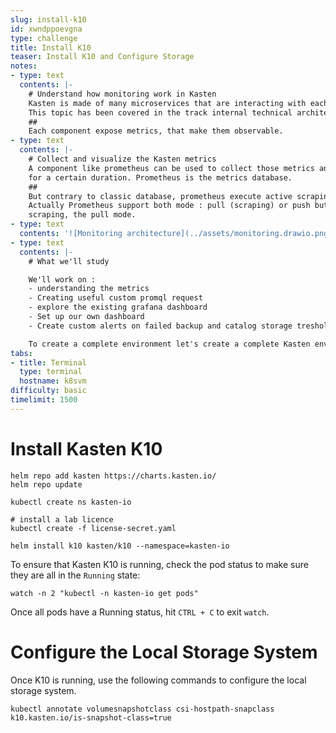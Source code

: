 ```yaml
---
slug: install-k10
id: xwndppoevgna
type: challenge
title: Install K10
teaser: Install K10 and Configure Storage
notes:
- type: text
  contents: |-
    # Understand how monitoring work in Kasten
    Kasten is made of many microservices that are interacting with each other.
    This topic has been covered in the track internal technical architecture of Kasten.
    ##
    Each component expose metrics, that make them observable.
- type: text
  contents: |-
    # Collect and visualize the Kasten metrics
    A component like prometheus can be used to collect those metrics and retain them
    for a certain duration. Prometheus is the metrics database.
    ##
    But contrary to classic database, prometheus execute active scraping of the metrics.
    Actually Prometheus support both mode : pull (scraping) or push but in Kasten we only use
    scraping, the pull mode.
- type: text
  contents: '![Monitoring architecture](../assets/monitoring.drawio.png)'
- type: text
  contents: |-
    # What we'll study

    We'll work on :
    - understanding the metrics
    - Creating useful custom promql request
    - explore the existing grafana dashboard
    - Set up our own dashboard
    - Create custom alerts on failed backup and catalog storage treshold both by mails and by sending message in a slack channel

    To create a complete environment let's create a complete Kasten environment.
tabs:
- title: Terminal
  type: terminal
  hostname: k8svm
difficulty: basic
timelimit: 1500
---
```

# Install Kasten K10

```console
helm repo add kasten https://charts.kasten.io/
helm repo update

kubectl create ns kasten-io

# install a lab licence
kubectl create -f license-secret.yaml

helm install k10 kasten/k10 --namespace=kasten-io
```

To ensure that Kasten K10 is running, check the pod status to make sure they are all in the `Running` state:

```console
watch -n 2 "kubectl -n kasten-io get pods"
```

Once all pods have a Running status, hit `CTRL + C` to exit `watch`.

# Configure the Local Storage System

Once K10 is running, use the following commands to configure the local storage system.

```console
kubectl annotate volumesnapshotclass csi-hostpath-snapclass k10.kasten.io/is-snapshot-class=true
```